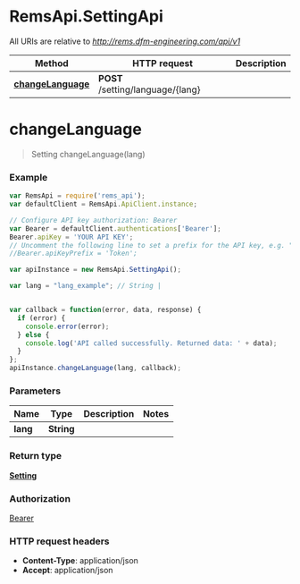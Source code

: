 # RemsApi.SettingApi

All URIs are relative to *http://rems.dfm-engineering.com/api/v1*

Method | HTTP request | Description
------------- | ------------- | -------------
[**changeLanguage**](SettingApi.md#changeLanguage) | **POST** /setting/language/{lang} | 


<a name="changeLanguage"></a>
# **changeLanguage**
> Setting changeLanguage(lang)



### Example
```javascript
var RemsApi = require('rems_api');
var defaultClient = RemsApi.ApiClient.instance;

// Configure API key authorization: Bearer
var Bearer = defaultClient.authentications['Bearer'];
Bearer.apiKey = 'YOUR API KEY';
// Uncomment the following line to set a prefix for the API key, e.g. "Token" (defaults to null)
//Bearer.apiKeyPrefix = 'Token';

var apiInstance = new RemsApi.SettingApi();

var lang = "lang_example"; // String | 


var callback = function(error, data, response) {
  if (error) {
    console.error(error);
  } else {
    console.log('API called successfully. Returned data: ' + data);
  }
};
apiInstance.changeLanguage(lang, callback);
```

### Parameters

Name | Type | Description  | Notes
------------- | ------------- | ------------- | -------------
 **lang** | **String**|  | 

### Return type

[**Setting**](Setting.md)

### Authorization

[Bearer](../README.md#Bearer)

### HTTP request headers

 - **Content-Type**: application/json
 - **Accept**: application/json

